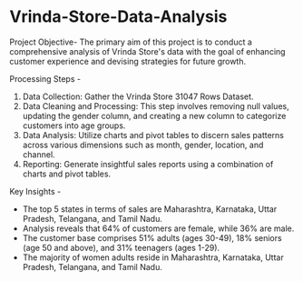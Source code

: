 # Vrinda-Store-Data-Analysis

Project Objective-
The primary aim of this project is to conduct a comprehensive analysis of Vrinda Store's data with the goal of enhancing customer experience and devising strategies for future growth.

Processing Steps -
1. Data Collection: Gather the Vrinda Store 31047 Rows Dataset.
2. Data Cleaning and Processing: This step involves removing null values, updating the gender column, and creating a new column to categorize customers into age groups.
3. Data Analysis: Utilize charts and pivot tables to discern sales patterns across various dimensions such as month, gender, location, and channel.
4. Reporting: Generate insightful sales reports using a combination of charts and pivot tables.

Key Insights -
- The top 5 states in terms of sales are Maharashtra, Karnataka, Uttar Pradesh, Telangana, and Tamil Nadu.
- Analysis reveals that 64% of customers are female, while 36% are male.
- The customer base comprises 51% adults (ages 30-49), 18% seniors (age 50 and above), and 31% teenagers (ages 1-29).
- The majority of women adults reside in Maharashtra, Karnataka, Uttar Pradesh, Telangana, and Tamil Nadu.
